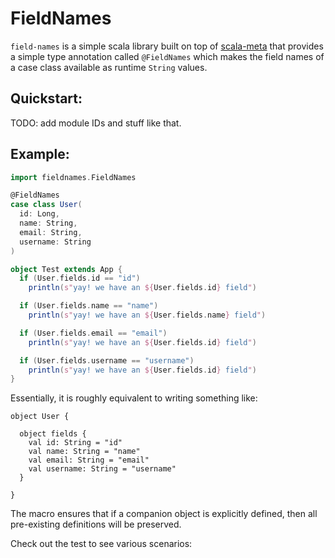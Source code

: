 FieldNames
=====

`field-names` is a simple scala library built on top of [scala-meta](https://github.com/scalameta/scalameta) that provides a simple type annotation called `@FieldNames` which makes the field names of a case class available as runtime `String` values.

Quickstart:
----
TODO:
add module IDs and stuff like that.

Example:
----
```scala
import fieldnames.FieldNames

@FieldNames
case class User(
  id: Long,
  name: String,
  email: String,
  username: String
)

object Test extends App {
  if (User.fields.id == "id")
    println(s"yay! we have an ${User.fields.id} field")

  if (User.fields.name == "name")
    println(s"yay! we have an ${User.fields.name} field")

  if (User.fields.email == "email")
    println(s"yay! we have an ${User.fields.id} field")

  if (User.fields.username == "username")
    println(s"yay! we have an ${User.fields.id} field")
}
```

Essentially, it is roughly equivalent to writing something like:
```
object User {

  object fields {
    val id: String = "id"
    val name: String = "name"
    val email: String = "email"
    val username: String = "username"
  }

}
```
The macro ensures that if a companion object is explicitly defined, then all pre-existing definitions will be preserved.  

Check out the test to see various scenarios:
